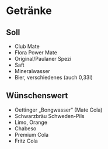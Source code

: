 # Getränke

## Soll

* Club Mate
* Flora Power Mate
* Original/Paulaner Spezi
* Saft
* Mineralwasser
* Bier, verschiedenes (auch 0,33l)

## Wünschenswert

* Oettinger „Bongwasser“ (Mate Cola)
* Schwarzbräu Schweden-Pils
* Limo, Orange
* Chabeso
* Premium Cola
* Fritz Cola
